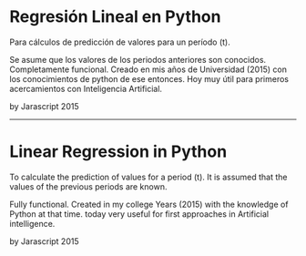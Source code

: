 # Regresión Lineal en Python 

Para cálculos de predicción de valores para un período (t).

Se asume que los valores de los periodos anteriores son conocidos.
Completamente funcional. Creado en mis años de Universidad (2015) con los conocimientos de python de ese entonces. 
Hoy muy útil para primeros acercamientos con Inteligencia Artificial.

by Jarascript 2015

-----------------------------

# Linear Regression in Python

To calculate the prediction of values for a period (t). 
It is assumed that the values of the previous periods are known.

Fully functional. Created in my college Years (2015) with the knowledge of Python at that time. 
today very useful for first approaches in Artificial intelligence.

by Jarascript 2015
